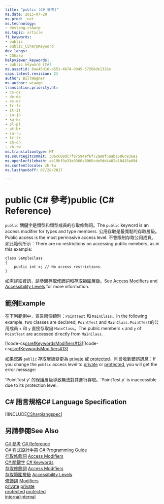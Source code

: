 ```yaml
---
title: "public (C# 參考)"
ms.date: 2015-07-20
ms.prod: .net
ms.technology:
- devlang-csharp
ms.topic: article
f1_keywords:
- public
- public_CSharpKeyword
dev_langs:
- CSharp
helpviewer_keywords:
- public keyword [C#]
ms.assetid: 0ae45d16-a551-4b74-9845-57208de1328e
caps.latest.revision: 21
author: BillWagner
ms.author: wiwagn
translation.priority.ht:
- cs-cz
- de-de
- es-es
- fr-fr
- it-it
- ja-jp
- ko-kr
- pl-pl
- pt-br
- ru-ru
- tr-tr
- zh-cn
- zh-tw
ms.translationtype: HT
ms.sourcegitcommit: 306c608dc7f97594ef6f72ae0f5aaba596c936e1
ms.openlocfilehash: ae19bf9a33a9860a8960cde5dd4402e10418a094
ms.contentlocale: zh-tw
ms.lasthandoff: 07/28/2017

---
```

# <a name="public-c-reference"></a><span data-ttu-id="5464a-102">public (C# 參考)</span><span class="sxs-lookup"><span data-stu-id="5464a-102">public (C# Reference)</span></span>
<span data-ttu-id="5464a-103">`public` 關鍵字是類型和類型成員的存取修飾詞。</span><span class="sxs-lookup"><span data-stu-id="5464a-103">The `public` keyword is an access modifier for types and type members.</span></span> <span data-ttu-id="5464a-104">公用存取是最寬鬆的存取層級。</span><span class="sxs-lookup"><span data-stu-id="5464a-104">Public access is the most permissive access level.</span></span> <span data-ttu-id="5464a-105">不會限制存取公用成員，如此範例所示︰</span><span class="sxs-lookup"><span data-stu-id="5464a-105">There are no restrictions on accessing public members, as in this example:</span></span>  
  
```  
class SampleClass  
{  
    public int x; // No access restrictions.  
}  
```  
  
 <span data-ttu-id="5464a-106">如需詳細資訊，請參閱[存取修飾詞](../../../csharp/programming-guide/classes-and-structs/access-modifiers.md)和[存取範圍層級](../../../csharp/language-reference/keywords/accessibility-levels.md)。</span><span class="sxs-lookup"><span data-stu-id="5464a-106">See [Access Modifiers](../../../csharp/programming-guide/classes-and-structs/access-modifiers.md) and [Accessibility Levels](../../../csharp/language-reference/keywords/accessibility-levels.md) for more information.</span></span>  
  
## <a name="example"></a><span data-ttu-id="5464a-107">範例</span><span class="sxs-lookup"><span data-stu-id="5464a-107">Example</span></span>  
 <span data-ttu-id="5464a-108">在下列範例中，宣告兩個類別：`PointTest` 和 `MainClass`。</span><span class="sxs-lookup"><span data-stu-id="5464a-108">In the following example, two classes are declared, `PointTest` and `MainClass`.</span></span> <span data-ttu-id="5464a-109">`PointTest`的公用成員 `x` 和 `y` 直接存取自 `MainClass`。</span><span class="sxs-lookup"><span data-stu-id="5464a-109">The public members `x` and `y` of `PointTest` are accessed directly from `MainClass`.</span></span>  
  
 <span data-ttu-id="5464a-110">[!code-cs[csrefKeywordsModifiers#13](../../../csharp/language-reference/keywords/codesnippet/CSharp/public_1.cs)]</span><span class="sxs-lookup"><span data-stu-id="5464a-110">[!code-cs[csrefKeywordsModifiers#13](../../../csharp/language-reference/keywords/codesnippet/CSharp/public_1.cs)]</span></span>  
  
 <span data-ttu-id="5464a-111">如果您將 `public` 存取層級變更為 [private](../../../csharp/language-reference/keywords/private.md) 或 [protected](../../../csharp/language-reference/keywords/protected.md)，則會收到錯誤訊息：</span><span class="sxs-lookup"><span data-stu-id="5464a-111">If you change the `public` access level to [private](../../../csharp/language-reference/keywords/private.md) or [protected](../../../csharp/language-reference/keywords/protected.md), you will get the error message:</span></span>  
  
 <span data-ttu-id="5464a-112">'PointTest.y' 的保護層級導致無法對其進行存取。</span><span class="sxs-lookup"><span data-stu-id="5464a-112">'PointTest.y' is inaccessible due to its protection level.</span></span>  
  
## <a name="c-language-specification"></a><span data-ttu-id="5464a-113">C# 語言規格</span><span class="sxs-lookup"><span data-stu-id="5464a-113">C# Language Specification</span></span>  
 [!INCLUDE[CSharplangspec](~/includes/csharplangspec-md.md)]  
  
## <a name="see-also"></a><span data-ttu-id="5464a-114">另請參閱</span><span class="sxs-lookup"><span data-stu-id="5464a-114">See Also</span></span>  
 <span data-ttu-id="5464a-115">[C# 參考](../../../csharp/language-reference/index.md) </span><span class="sxs-lookup"><span data-stu-id="5464a-115">[C# Reference](../../../csharp/language-reference/index.md) </span></span>  
 <span data-ttu-id="5464a-116">[C# 程式設計手冊](../../../csharp/programming-guide/index.md) </span><span class="sxs-lookup"><span data-stu-id="5464a-116">[C# Programming Guide](../../../csharp/programming-guide/index.md) </span></span>  
 <span data-ttu-id="5464a-117">[存取修飾詞](../../../csharp/programming-guide/classes-and-structs/access-modifiers.md) </span><span class="sxs-lookup"><span data-stu-id="5464a-117">[Access Modifiers](../../../csharp/programming-guide/classes-and-structs/access-modifiers.md) </span></span>  
 <span data-ttu-id="5464a-118">[C# 關鍵字](../../../csharp/language-reference/keywords/index.md) </span><span class="sxs-lookup"><span data-stu-id="5464a-118">[C# Keywords](../../../csharp/language-reference/keywords/index.md) </span></span>  
 <span data-ttu-id="5464a-119">[存取修飾詞](../../../csharp/language-reference/keywords/access-modifiers.md) </span><span class="sxs-lookup"><span data-stu-id="5464a-119">[Access Modifiers](../../../csharp/language-reference/keywords/access-modifiers.md) </span></span>  
 <span data-ttu-id="5464a-120">[存取範圍層級](../../../csharp/language-reference/keywords/accessibility-levels.md) </span><span class="sxs-lookup"><span data-stu-id="5464a-120">[Accessibility Levels](../../../csharp/language-reference/keywords/accessibility-levels.md) </span></span>  
 <span data-ttu-id="5464a-121">[修飾詞](../../../csharp/language-reference/keywords/modifiers.md) </span><span class="sxs-lookup"><span data-stu-id="5464a-121">[Modifiers](../../../csharp/language-reference/keywords/modifiers.md) </span></span>  
 <span data-ttu-id="5464a-122">[private](../../../csharp/language-reference/keywords/private.md) </span><span class="sxs-lookup"><span data-stu-id="5464a-122">[private](../../../csharp/language-reference/keywords/private.md) </span></span>  
 <span data-ttu-id="5464a-123">[protected](../../../csharp/language-reference/keywords/protected.md) </span><span class="sxs-lookup"><span data-stu-id="5464a-123">[protected](../../../csharp/language-reference/keywords/protected.md) </span></span>  
 [<span data-ttu-id="5464a-124">internal</span><span class="sxs-lookup"><span data-stu-id="5464a-124">internal</span></span>](../../../csharp/language-reference/keywords/internal.md)

